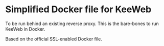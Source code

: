 # Simplified Docker file for KeeWeb

To be run behind an existing reverse proxy. This is the bare-bones to run KeeWeb in Docker.

Based on the official SSL-enabled Docker file.
